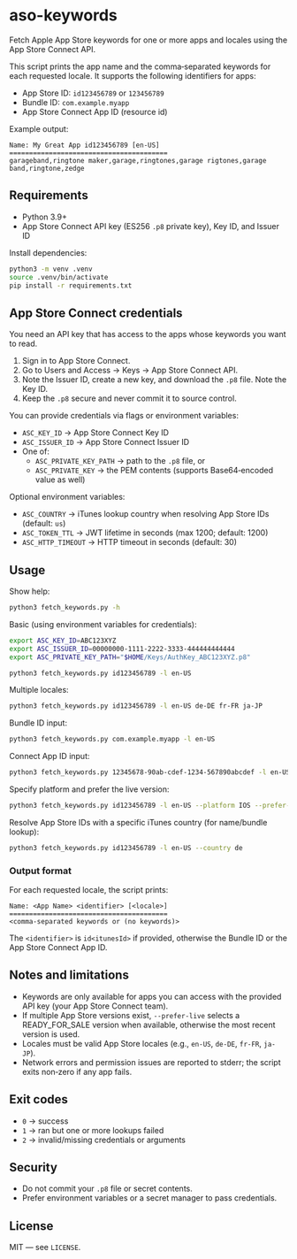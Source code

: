 # aso-keywords

Fetch Apple App Store keywords for one or more apps and locales using the App Store Connect API.

This script prints the app name and the comma‑separated keywords for each requested locale. It supports the following identifiers for apps:

- App Store ID: `id123456789` or `123456789`
- Bundle ID: `com.example.myapp`
- App Store Connect App ID (resource id)

Example output:

```
Name: My Great App id123456789 [en-US]
========================================
garageband,ringtone maker,garage,ringtones,garage rigtones,garage band,ringtone,zedge
```

## Requirements

- Python 3.9+
- App Store Connect API key (ES256 `.p8` private key), Key ID, and Issuer ID

Install dependencies:

```bash
python3 -m venv .venv
source .venv/bin/activate
pip install -r requirements.txt
```

## App Store Connect credentials

You need an API key that has access to the apps whose keywords you want to read.

1. Sign in to App Store Connect.
2. Go to Users and Access → Keys → App Store Connect API.
3. Note the Issuer ID, create a new key, and download the `.p8` file. Note the Key ID.
4. Keep the `.p8` secure and never commit it to source control.

You can provide credentials via flags or environment variables:

- `ASC_KEY_ID` → App Store Connect Key ID
- `ASC_ISSUER_ID` → App Store Connect Issuer ID
- One of:
  - `ASC_PRIVATE_KEY_PATH` → path to the `.p8` file, or
  - `ASC_PRIVATE_KEY` → the PEM contents (supports Base64‑encoded value as well)

Optional environment variables:

- `ASC_COUNTRY` → iTunes lookup country when resolving App Store IDs (default: `us`)
- `ASC_TOKEN_TTL` → JWT lifetime in seconds (max 1200; default: 1200)
- `ASC_HTTP_TIMEOUT` → HTTP timeout in seconds (default: 30)

## Usage

Show help:

```bash
python3 fetch_keywords.py -h
```

Basic (using environment variables for credentials):

```bash
export ASC_KEY_ID=ABC123XYZ
export ASC_ISSUER_ID=00000000-1111-2222-3333-444444444444
export ASC_PRIVATE_KEY_PATH="$HOME/Keys/AuthKey_ABC123XYZ.p8"

python3 fetch_keywords.py id123456789 -l en-US
```

Multiple locales:

```bash
python3 fetch_keywords.py id123456789 -l en-US de-DE fr-FR ja-JP
```

Bundle ID input:

```bash
python3 fetch_keywords.py com.example.myapp -l en-US
```

Connect App ID input:

```bash
python3 fetch_keywords.py 12345678-90ab-cdef-1234-567890abcdef -l en-US
```

Specify platform and prefer the live version:

```bash
python3 fetch_keywords.py id123456789 -l en-US --platform IOS --prefer-live
```

Resolve App Store IDs with a specific iTunes country (for name/bundle lookup):

```bash
python3 fetch_keywords.py id123456789 -l en-US --country de
```

### Output format

For each requested locale, the script prints:

```
Name: <App Name> <identifier> [<locale>]
========================================
<comma-separated keywords or (no keywords)>
```

The `<identifier>` is `id<itunesId>` if provided, otherwise the Bundle ID or the App Store Connect App ID.

## Notes and limitations

- Keywords are only available for apps you can access with the provided API key (your App Store Connect team).
- If multiple App Store versions exist, `--prefer-live` selects a READY_FOR_SALE version when available, otherwise the most recent version is used.
- Locales must be valid App Store locales (e.g., `en-US`, `de-DE`, `fr-FR`, `ja-JP`).
- Network errors and permission issues are reported to stderr; the script exits non‑zero if any app fails.

## Exit codes

- `0` → success
- `1` → ran but one or more lookups failed
- `2` → invalid/missing credentials or arguments

## Security

- Do not commit your `.p8` file or secret contents.
- Prefer environment variables or a secret manager to pass credentials.

## License

MIT — see `LICENSE`.

